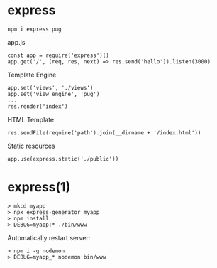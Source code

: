 
# express

    npm i express pug

  app.js

    const app = require('express')()
    app.get('/', (req, res, next) => res.send('hello')).listen(3000)

Template Engine

    app.set('views', './views')
    app.set('view engine', 'pug')
    ...
    res.render('index')

HTML Template

    res.sendFile(require('path').join(__dirname + '/index.html'))

Static resources

    app.use(express.static('./public'))

# express(1)

    > mkcd myapp
    > npx express-generator myapp
    > npm install
    > DEBUG=myapp:* ./bin/www

Automatically restart server:

    > npm i -g nodemon
    > DEBUG=myapp_* nodemon bin/www
